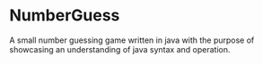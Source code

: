 # NumberGuess
A small number guessing game written in java with the purpose of showcasing an understanding of java syntax and operation. 
